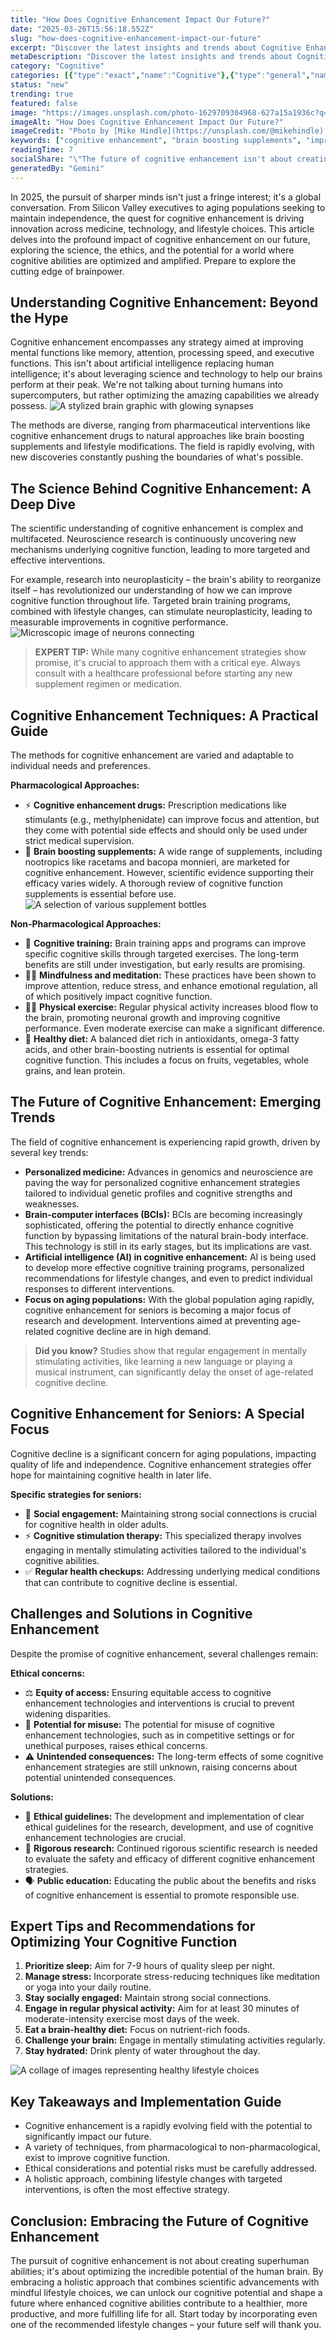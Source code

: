 ```yaml
---
title: "How Does Cognitive Enhancement Impact Our Future?"
date: "2025-03-26T15:56:18.552Z"
slug: "how-does-cognitive-enhancement-impact-our-future"
excerpt: "Discover the latest insights and trends about Cognitive Enhancement. This comprehensive guide covers everything you need to know about Cognitive Enhancement in 2025."
metaDescription: "Discover the latest insights and trends about Cognitive Enhancement. This comprehensive guide covers everything you need to know about Cognitive Enhancemen..."
category: "Cognitive"
categories: [{"type":"exact","name":"Cognitive"},{"type":"general","name":"Neuroscience"},{"type":"medium","name":"Neurotechnology"},{"type":"specific","name":"Brain Stimulation"},{"type":"niche","name":"tDCS"}]
status: "new"
trending: true
featured: false
image: "https://images.unsplash.com/photo-1629709304968-627a15a1936c?q=85&w=1200&fit=max&fm=webp&auto=compress"
imageAlt: "How Does Cognitive Enhancement Impact Our Future?"
imageCredit: "Photo by [Mike Hindle](https://unsplash.com/@mikehindle) on Unsplash"
keywords: ["cognitive enhancement", "brain boosting supplements", "improve cognitive function", "cognitive enhancement techniques", "best nootropics for memory", "how to improve brainpower naturally", "cognitive enhancement drugs", "cognitive function supplements review", "boost memory and focus naturally", "cognitive enhancement for seniors"]
readingTime: 7
socialShare: "\"The future of cognitive enhancement isn't about creating superhumans, but about optimizing the incredible potential already within each of us.  It's time to unlock our brainpower.\""
generatedBy: "Gemini"
---
```




In 2025, the pursuit of sharper minds isn't just a fringe interest; it's a global conversation.  From Silicon Valley executives to aging populations seeking to maintain independence, the quest for cognitive enhancement is driving innovation across medicine, technology, and lifestyle choices. This article delves into the profound impact of cognitive enhancement on our future, exploring the science, the ethics, and the potential for a world where cognitive abilities are optimized and amplified.  Prepare to explore the cutting edge of brainpower.

## Understanding Cognitive Enhancement: Beyond the Hype

Cognitive enhancement encompasses any strategy aimed at improving mental functions like memory, attention, processing speed, and executive functions.  This isn't about artificial intelligence replacing human intelligence; it's about leveraging science and technology to help our brains perform at their peak.  We're not talking about turning humans into supercomputers, but rather optimizing the amazing capabilities we already possess. ![A stylized brain graphic with glowing synapses](https://images.unsplash.com/photo-1549504537-57b91460ba7c?q=85&w=1200&fit=max&fm=webp&auto=compress)

The methods are diverse, ranging from pharmaceutical interventions like cognitive enhancement drugs to natural approaches like brain boosting supplements and lifestyle modifications.  The field is rapidly evolving, with new discoveries constantly pushing the boundaries of what's possible.

## The Science Behind Cognitive Enhancement: A Deep Dive

The scientific understanding of cognitive enhancement is complex and multifaceted.  Neuroscience research is continuously uncovering new mechanisms underlying cognitive function, leading to more targeted and effective interventions.  

For example, research into neuroplasticity – the brain's ability to reorganize itself – has revolutionized our understanding of how we can improve cognitive function throughout life.  Targeted brain training programs, combined with lifestyle changes, can stimulate neuroplasticity, leading to measurable improvements in cognitive performance.  ![Microscopic image of neurons connecting](https://images.unsplash.com/photo-1531243625752-c0eb5e6fbaf0?q=85&w=1200&fit=max&fm=webp&auto=compress)

> **EXPERT TIP:**  While many cognitive enhancement strategies show promise, it's crucial to approach them with a critical eye.  Always consult with a healthcare professional before starting any new supplement regimen or medication.

## Cognitive Enhancement Techniques: A Practical Guide

The methods for cognitive enhancement are varied and adaptable to individual needs and preferences.

**Pharmacological Approaches:**

* ⚡ **Cognitive enhancement drugs:**  Prescription medications like stimulants (e.g., methylphenidate) can improve focus and attention, but they come with potential side effects and should only be used under strict medical supervision.
* 💊 **Brain boosting supplements:**  A wide range of supplements, including nootropics like racetams and bacopa monnieri, are marketed for cognitive enhancement.  However, scientific evidence supporting their efficacy varies widely.  A thorough review of cognitive function supplements is essential before use.  ![A selection of various supplement bottles](https://images.unsplash.com/photo-1629709305580-5a833dc72d4a?q=85&w=1200&fit=max&fm=webp&auto=compress)

**Non-Pharmacological Approaches:**

* 🧠 **Cognitive training:**  Brain training apps and programs can improve specific cognitive skills through targeted exercises.  The long-term benefits are still under investigation, but early results are promising.
* 🧘‍♀️ **Mindfulness and meditation:**  These practices have been shown to improve attention, reduce stress, and enhance emotional regulation, all of which positively impact cognitive function.
* 🤸‍♀️ **Physical exercise:**  Regular physical activity increases blood flow to the brain, promoting neuronal growth and improving cognitive performance.  Even moderate exercise can make a significant difference.
* 🥗 **Healthy diet:**  A balanced diet rich in antioxidants, omega-3 fatty acids, and other brain-boosting nutrients is essential for optimal cognitive function.  This includes a focus on fruits, vegetables, whole grains, and lean protein.

## The Future of Cognitive Enhancement: Emerging Trends

The field of cognitive enhancement is experiencing rapid growth, driven by several key trends:

* **Personalized medicine:**  Advances in genomics and neuroscience are paving the way for personalized cognitive enhancement strategies tailored to individual genetic profiles and cognitive strengths and weaknesses.
* **Brain-computer interfaces (BCIs):**  BCIs are becoming increasingly sophisticated, offering the potential to directly enhance cognitive function by bypassing limitations of the natural brain-body interface.  This technology is still in its early stages, but its implications are vast.
* **Artificial intelligence (AI) in cognitive enhancement:**  AI is being used to develop more effective cognitive training programs, personalized recommendations for lifestyle changes, and even to predict individual responses to different interventions.
* **Focus on aging populations:**  With the global population aging rapidly, cognitive enhancement for seniors is becoming a major focus of research and development.  Interventions aimed at preventing age-related cognitive decline are in high demand.

> **Did you know?**  Studies show that regular engagement in mentally stimulating activities, like learning a new language or playing a musical instrument, can significantly delay the onset of age-related cognitive decline.

## Cognitive Enhancement for Seniors: A Special Focus

Cognitive decline is a significant concern for aging populations, impacting quality of life and independence.  Cognitive enhancement strategies offer hope for maintaining cognitive health in later life.

**Specific strategies for seniors:**

* 🔑 **Social engagement:**  Maintaining strong social connections is crucial for cognitive health in older adults.
* ⚡ **Cognitive stimulation therapy:**  This specialized therapy involves engaging in mentally stimulating activities tailored to the individual's cognitive abilities.
* ✅ **Regular health checkups:**  Addressing underlying medical conditions that can contribute to cognitive decline is essential.

## Challenges and Solutions in Cognitive Enhancement

Despite the promise of cognitive enhancement, several challenges remain:

**Ethical concerns:**

* ⚖️ **Equity of access:**  Ensuring equitable access to cognitive enhancement technologies and interventions is crucial to prevent widening disparities.
* 🧠 **Potential for misuse:**  The potential for misuse of cognitive enhancement technologies, such as in competitive settings or for unethical purposes, raises ethical concerns.
* ⚠️ **Unintended consequences:**  The long-term effects of some cognitive enhancement strategies are still unknown, raising concerns about potential unintended consequences.

**Solutions:**

* 🤝 **Ethical guidelines:**  The development and implementation of clear ethical guidelines for the research, development, and use of cognitive enhancement technologies are crucial.
* 🔬 **Rigorous research:**  Continued rigorous scientific research is needed to evaluate the safety and efficacy of different cognitive enhancement strategies.
* 🗣️ **Public education:**  Educating the public about the benefits and risks of cognitive enhancement is essential to promote responsible use.

## Expert Tips and Recommendations for Optimizing Your Cognitive Function

1. **Prioritize sleep:** Aim for 7-9 hours of quality sleep per night.
2. **Manage stress:** Incorporate stress-reducing techniques like meditation or yoga into your daily routine.
3. **Stay socially engaged:**  Maintain strong social connections.
4. **Engage in regular physical activity:** Aim for at least 30 minutes of moderate-intensity exercise most days of the week.
5. **Eat a brain-healthy diet:** Focus on nutrient-rich foods.
6. **Challenge your brain:**  Engage in mentally stimulating activities regularly.
7. **Stay hydrated:**  Drink plenty of water throughout the day.

![A collage of images representing healthy lifestyle choices](https://images.unsplash.com/photo-1737505599159-5ffc1dcbc08f?q=85&w=1200&fit=max&fm=webp&auto=compress)

## Key Takeaways and Implementation Guide

* Cognitive enhancement is a rapidly evolving field with the potential to significantly impact our future.
* A variety of techniques, from pharmacological to non-pharmacological, exist to improve cognitive function.
* Ethical considerations and potential risks must be carefully addressed.
* A holistic approach, combining lifestyle changes with targeted interventions, is often the most effective strategy.

## Conclusion: Embracing the Future of Cognitive Enhancement

The pursuit of cognitive enhancement is not about creating superhuman abilities; it's about optimizing the incredible potential of the human brain.  By embracing a holistic approach that combines scientific advancements with mindful lifestyle choices, we can unlock our cognitive potential and shape a future where enhanced cognitive abilities contribute to a healthier, more productive, and more fulfilling life for all.  Start today by incorporating even one of the recommended lifestyle changes – your future self will thank you.

